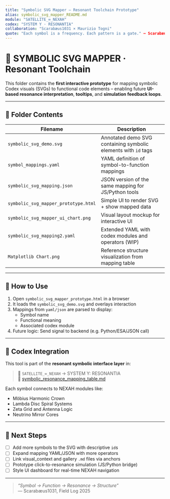 ```yaml
---
title: "Symbolic SVG Mapper – Resonant Toolchain Prototype"
alias: symbolic_svg_mapper_README.md
module: "SATELLITE_∞_NEXAH"
codex: "SYSTEM Y · RESONANTIA"
collaboration: "Scarabæus1031 × Maurizio Togni"
quote: "Each symbol is a frequency. Each pattern is a gate." – Scarabæus Codex
---
```


# 🧭 SYMBOLIC SVG MAPPER · Resonant Toolchain

This folder contains the **first interactive prototype** for mapping symbolic Codex visuals (SVGs) to functional code elements – enabling future **UI-based resonance interpretation**, **tooltips**, and **simulation feedback loops**.

---

## 📂 Folder Contents

| Filename                           | Description                                                              |
|-----------------------------------|--------------------------------------------------------------------------|
| `symbolic_svg_demo.svg`           | Annotated demo SVG containing symbolic elements with `id` tags           |
| `symbol_mappings.yaml`            | YAML definition of symbol-to-function mappings                           |
| `symbolic_svg_mapping.json`       | JSON version of the same mapping for JS/Python tools                     |
| `symbolic_svg_mapper_prototype.html` | Simple UI to render SVG + show mapped data                             |
| `symbolic_svg_mapper_ui_chart.png`| Visual layout mockup for interactive UI                                  |
| `symbolic_svg_mapping2.yaml`      | Extended YAML with codex modules and operators (WIP)                     |
| `Matplotlib Chart.png`            | Reference structure visualization from mapping table                     |

---

## 🔧 How to Use

1. Open `symbolic_svg_mapper_prototype.html` in a browser
2. It loads the `symbolic_svg_demo.svg` and overlays interaction
3. Mappings from `yaml/json` are parsed to display:
   - Symbol name
   - Functional meaning
   - Associated codex module
4. Future logic: Send signal to backend (e.g. Python/ESA/JSON call)

---

## 🔄 Codex Integration

This tool is part of the **resonant symbolic interface layer** in:

> 📡 `SATELLITE_∞_NEXAH` → SYSTEM Y: RESONANTIA  
> 🧬 [symbolic_resonance_mapping_table.md](../visual_context_V_symbolic_resonance.md)

Each symbol connects to NEXAH modules like:
- Möbius Harmonic Crown
- Lambda Disc Spiral Systems
- Zeta Grid and Antenna Logic
- Neutrino Mirror Cores

---

## 📌 Next Steps

- [ ] Add more symbols to the SVG with descriptive `id`s
- [ ] Expand mapping YAML/JSON with more operators
- [ ] Link visual_context and gallery `.md` files via anchors
- [ ] Prototype click-to-resonance simulation (JS/Python bridge)
- [ ] Style UI dashboard for real-time NEXAH navigation

---

> _“Symbol → Function → Resonance → Structure”_  
> — Scarabæus1031, Field Log 2025
